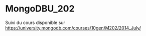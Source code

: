 MongoDBU_202
============

Suivi du cours disponible sur https://university.mongodb.com/courses/10gen/M202/2014_July/
